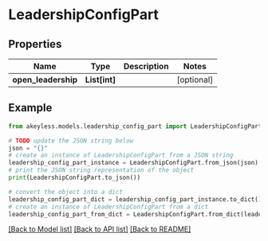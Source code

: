 # LeadershipConfigPart


## Properties

Name | Type | Description | Notes
------------ | ------------- | ------------- | -------------
**open_leadership** | **List[int]** |  | [optional] 

## Example

```python
from akeyless.models.leadership_config_part import LeadershipConfigPart

# TODO update the JSON string below
json = "{}"
# create an instance of LeadershipConfigPart from a JSON string
leadership_config_part_instance = LeadershipConfigPart.from_json(json)
# print the JSON string representation of the object
print(LeadershipConfigPart.to_json())

# convert the object into a dict
leadership_config_part_dict = leadership_config_part_instance.to_dict()
# create an instance of LeadershipConfigPart from a dict
leadership_config_part_from_dict = LeadershipConfigPart.from_dict(leadership_config_part_dict)
```
[[Back to Model list]](../README.md#documentation-for-models) [[Back to API list]](../README.md#documentation-for-api-endpoints) [[Back to README]](../README.md)


